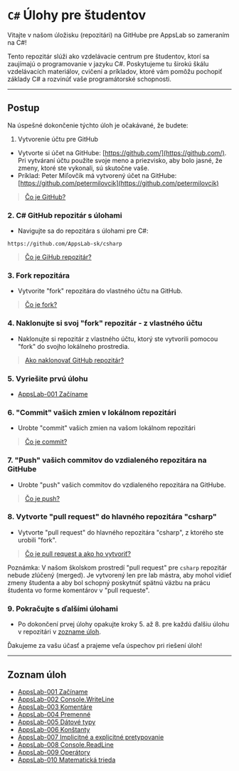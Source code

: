 # `C#` Úlohy pre študentov

Vitajte v našom úložisku (repozitári) na GitHube pre AppsLab  so zameraním na C#!

Tento repozitár slúži ako vzdelávacie centrum pre študentov, ktorí sa zaujímajú o programovanie v jazyku C#. Poskytujeme tu širokú škálu vzdelávacích materiálov, cvičení a príkladov, ktoré vám pomôžu pochopiť základy C# a rozvinúť vaše programátorské schopnosti.

---

## Postup

Na úspešné dokončenie týchto úloh je očakávané, že budete:

1. Vytvorenie účtu pre GitHub

- Vytvorte si účet na GitHube: [https://github.com/](https://github.com/). Pri vytváraní účtu použite svoje meno a priezvisko, aby bolo jasné, že zmeny, ktoré ste vykonali, sú skutočne vaše.
- Príklad: Peter Miľovčík má vytvorený účet na GitHube: [https://github.com/petermilovcik](https://github.com/petermilovcik)

> [Čo je GitHub?](/lekcie/What_is_GitHub.md)

### 2. C# GitHub repozitár s úlohami

- Navigujte sa do repozitára s úlohami pre C#:

``` url
https://github.com/AppsLab-sk/csharp
```

> [Čo je GiHub repozitár?](/lekcie/What_is_GitHub_repository.md)

### 3. Fork repozitára

- Vytvorite "fork" repozitára do vlastného účtu na GitHub.

> [Čo je fork?](/lekcie/What_is_fork.md)

### 4. Naklonujte si svoj "fork" repozitár - z vlastného účtu

- Naklonujte si repozitár z vlastného účtu, ktorý ste vytvorili pomocou "fork" do svojho lokálneho prostredia.

> [Ako naklonovať GitHub repozitár?](/lekcie/How_to_clone_GitHub_repository.md)

### 5. Vyriešite prvú úlohu

- [AppsLab-001 Začíname](lekcie/AppsLab-001-StartHere.md)

### 6. "Commit" vašich zmien v lokálnom repozitári

- Urobte "commit" vašich zmien na vašom lokálnom repozitári

> [Čo je commit?](/lekcie/What_is_commit.md)

### 7. "Push" vašich commitov do vzdialeného repozitára na GitHube

- Urobte "push" vašich commitov do vzdialeného repozitára na GitHube.

> [Čo je push?](/lekcie/What_is_push.md)

### 8. Vytvorte "pull request" do hlavného repozitára "csharp"

- Vytvorte "pull request" do hlavného repozitára "csharp", z ktorého ste urobili "fork".

> [Čo je pull request a ako ho vytvoriť?](/lekcie/How_to_create_pull_request.md)

Poznámka: V našom školskom prostredí "pull request" pre `csharp` repozitár nebude zlúčený (merged). Je vytvorený len pre lab mástra, aby mohol vidieť zmeny študenta a aby bol schopný poskytnúť spätnú väzbu na prácu študenta vo forme komentárov v "pull requeste".

### 9. Pokračujte s ďalšími úlohami

- Po dokončení prvej úlohy opakujte kroky 5. až 8. pre každú ďalšiu úlohu v repozitári v [zozname úloh](#zoznam-úloh).

Ďakujeme za vašu účasť a prajeme veľa úspechov pri riešení úloh!

---

## Zoznam úloh

- [AppsLab-001 Začíname](lekcie/AppsLab-001-StartHere.md)
- [AppsLab-002 Console.WriteLine](/lekcie/AppsLab-002-ConsoleWriteLine.md)
- [AppsLab-003 Komentáre](/lekcie/AppsLab-003-Comments.md)
- [AppsLab-004 Premenné](/lekcie/AppsLab-004-Variables.md)
- [AppsLab-005 Dátové typy](/lekcie/AppsLab-005-DataTypes.md)
- [AppsLab-006 Konštanty](/lekcie/AppsLab-006-Constants.md)
- [AppsLab-007 Implicitné a explicitné pretypovanie](/lekcie/AppsLab-007-Casting.md)
- [AppsLab-008 Console.ReadLine](/lekcie/AppsLab-008-ConsoleReadLine.md)
- [AppsLab-009 Operátory](/lekcie/AppsLab-009-Operators.md)
- [AppsLab-010 Matematická trieda](/lekcie/AppsLab-010-Math.md)
